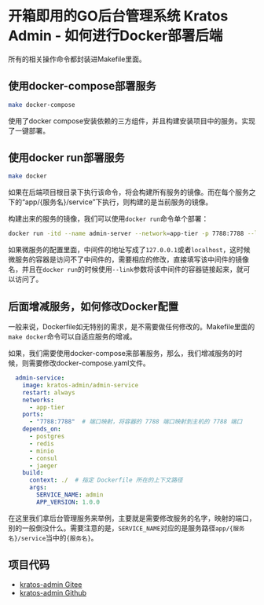 # 开箱即用的GO后台管理系统 Kratos Admin - 如何进行Docker部署后端

所有的相关操作命令都封装进Makefile里面。

## 使用docker-compose部署服务

```bash
make docker-compose
```

使用了docker compose安装依赖的三方组件，并且构建安装项目中的服务。实现了一键部署。

## 使用docker run部署服务

```bash
make docker
```

如果在后端项目根目录下执行该命令，将会构建所有服务的镜像。而在每个服务之下的“app/{服务名}/service”下执行，则构建的是当前服务的镜像。

构建出来的服务的镜像，我们可以使用`docker run`命令单个部署：

```bash
docker run -itd --name admin-server --network=app-tier -p 7788:7788 --link postgres --link redis --link consul kratos-admin/admin-service:latest
```

如果微服务的配置里面，中间件的地址写成了`127.0.0.1`或者`localhost`，这时候微服务的容器是访问不了中间件的，需要相应的修改，直接填写该中间件的镜像名，并且在`docker run`的时候使用`--link`参数将该中间件的容器链接起来，就可以访问了。

## 后面增减服务，如何修改Docker配置

一般来说，Dockerfile如无特别的需求，是不需要做任何修改的。Makefile里面的`make docker`命令可以自适应服务的增减。

如果，我们需要使用docker-compose来部署服务，那么，我们增减服务的时候，则需要修改docker-compose.yaml文件。

```yaml
  admin-service:
    image: kratos-admin/admin-service
    restart: always
    networks:
      - app-tier
    ports:
      - "7788:7788"  # 端口映射，将容器的 7788 端口映射到主机的 7788 端口
    depends_on:
      - postgres
      - redis
      - minio
      - consul
      - jaeger
    build:
      context: ./  # 指定 Dockerfile 所在的上下文路径
      args:
        SERVICE_NAME: admin
        APP_VERSION: 1.0.0
```

在这里我们拿后台管理服务来举例，主要就是需要修改服务的名字，映射的端口，别的一般倒没什么。需要注意的是，`SERVICE_NAME`对应的是服务路径`app/{服务名}/service`当中的`{服务名}`。

## 项目代码

* [kratos-admin Gitee](https://gitee.com/tx7do/go-kratos-admin)
* [kratos-admin Github](https://github.com/tx7do/kratos-admin)

